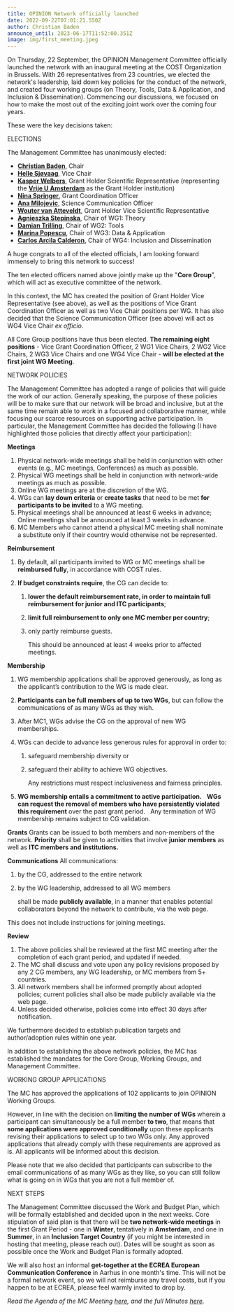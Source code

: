 ```yaml
---
title: OPINION Network officially launched
date: 2022-09-22T07:01:21.550Z
author: Christian Baden
announce_until: 2023-06-17T11:52:00.351Z
image: img/first_meeting.jpeg
---
```

On Thursday, 22 September, the OPINION Management Committee officially launched the network with an inaugural meeting at the COST Organization in Brussels. With 26 representatives from 23 countries, we elected the network's leadership, laid down key policies for the conduct of the network, and created four working groups (on Theory, Tools, Data & Application, and Inclusion & Dissemination). Commencing our discussions, we focused on how to make the most out of the exciting joint work over the coming four years.

These were the key decisions taken:

ELECTIONS

The Management Committee has unanimously elected:

* **[Christian Baden](https://scholars.huji.ac.il/christianbaden/)**, Chair
* **[Helle Sjøvaag](https://www.uis.no/en/profile/818/)**, Vice Chair
* **[Kasper Welbers](https://research.vu.nl/en/persons/kasper-welbers/)**, Grant Holder Scientific Representative (representing the **[Vrije U Amsterdam](https://vu.nl)** as the Grant Holder institution)
* **[Nina Springer](https://www.uni-muenster.de/Kowi/personen/nina-springer.html/)**, Grant Coordination Officer
* **[Ana Milojevic](https://www.fpn.bg.ac.rs/faculty/ana-milojevic/)**, Science Communication Officer
* **[Wouter van Atteveldt](https://vanatteveldt.com/)**, Grant Holder Vice Scientific Representative
* **[Agnieszka Stepinska](https://www.agnieszkastepinska.pl/)**, Chair of WG1: Theory
* **[Damian Trilling](https://www.damiantrilling.net/)**, Chair of WG2: Tools
* **[Marina Popescu](https://people.ceu.edu/marina_popescu/)**, Chair of WG3: Data & Application
* **[Carlos Arcila Calderon](https://sociocav.usal.es/web/miembros/comunicacion-y-publicidad/carlos-arcila-calderon/)**, Chair of WG4: Inclusion and Dissemination

A huge congrats to all of the elected officials, I am looking forward immensely to bring this network to success!

The ten elected officers named above jointly make up the "**Core Group**", which will act as executive committee of the network.

In this context, the MC has created the position of Grant Holder Vice Representative (see above), as well as the positions of Vice Grant Coordination Officer as well as two Vice Chair positions per WG. It has also decided that the Science Communication Officer (see above) will act as WG4 Vice Chair *ex officio*.

All Core Group positions have thus been elected. **The remaining eight positions** - Vice Grant Coordination Officer, 2 WG1 Vice Chairs, 2 WG2 Vice Chairs, 2 WG3 Vice Chairs and one WG4 Vice Chair - **will be elected at the first joint WG Meeting**.

NETWORK POLICIES

The Management Committee has adopted a range of policies that will guide the work of our action. Generally speaking, the purpose of these policies will be to make sure that our network will be broad and inclusive, but at the same time remain able to work in a focused and collaborative manner, while focusing our scarce resources on supporting active participation. In particular, the Management Committee has decided the following (I have highlighted those policies that directly affect your participation):

**Meetings**

1. Physical network-wide meetings shall be held in conjunction with other events (e.g., MC meetings, Conferences) as much as possible.
2. Physical WG meetings shall be held in conjunction with network-wide meetings as much as possible.
3. Online WG meetings are at the discretion of the WG.
4. WGs can **lay down criteria** or **create tasks** that need to be met **for participants to be invited** to a WG meeting.
5. Physical meetings shall be announced at least 6 weeks in advance; Online meetings shall be announced at least 3 weeks in advance.
6. MC Members who cannot attend a physical MC meeting shall nominate a substitute only if their country would otherwise not be represented.

**Reimbursement**

1. By default, all participants invited to WG or MC meetings shall be **reimbursed fully**, in accordance with COST rules.
2. **If budget constraints require**, the CG can decide to:

   1. **lower the default reimbursement rate, in order to maintain full reimbursement for junior and ITC participants**;
   2. **limit full reimbursement to only one MC member per country**;
   3. only partly reimburse guests.

      This should be announced at least 4 weeks prior to affected meetings.

**Membership**

1. WG membership applications shall be approved generously, as long as the applicant’s contribution to the WG is made clear.
2. **Participants can be full members of up to two WGs**, but can follow the communications of as many WGs as they wish.
3. After MC1, WGs advise the CG on the approval of new WG memberships.
4. WGs can decide to advance less generous rules for approval in order to:

   1. safeguard membership diversity or
   2. safeguard their ability to achieve WG objectives.

      Any restrictions must respect inclusiveness and fairness principles.
5. **WG membership entails a commitment to active participation.**
     **WGs can request the removal of members who have persistently violated this requirement** over the past grant period.
     Any termination of WG membership remains subject to CG validation.

**Grants**
Grants can be issued to both members and non-members of the network. **Priority** shall be given to activities that involve **junior members** as well as **ITC members and institutions.**

**Communications**
All communications:

1. by the CG, addressed to the entire network
2. by the WG leadership, addressed to all WG members

   shall be made **publicly available**, in a manner that enables potential collaborators beyond the network to contribute, via the web page.

This does not include instructions for joining meetings.

**Review**

1. The above policies shall be reviewed at the first MC meeting after the completion of each grant period, and updated if needed.
2. The MC shall discuss and vote upon any policy revisions proposed by any 2 CG members, any WG leadership, or MC members from 5+ countries.
3. All network members shall be informed promptly about adopted policies; current policies shall also be made publicly available via the web page.
4. Unless decided otherwise, policies come into effect 30 days after notification.

We furthermore decided to establish publication targets and author/adoption rules within one year.

In addition to establishing the above network policies, the MC has established the mandates for the Core Group, Working Groups, and Management Committee.

WORKING GROUP APPLICATIONS

The MC has approved the applications of 102 applicants to join OPINION Working Groups.

However, in line with the decision on **limiting the number of WGs** wherein a participant can simultaneously be a full member **to two**, that means that **some applications were approved conditionally** upon these applicants revising their applications to select up to two WGs only. Any approved applications that already comply with these requirements are approved as is. All applicants will be informed about this decision.

Please note that we also decided that participants can subscribe to the email communications of as many WGs as they like, so you can still follow what is going on in WGs that you are not a full member of.

NEXT STEPS

The Management Committee discussed the Work and Budget Plan, which will be formally established and decided upon in the next weeks. Core stipulation of said plan is that there will be **two network-wide meetings** in the first Grant Period - one in **Winter**, tentatively in **Amsterdam**, and one in **Summer**, in an **Inclusion Target Country** (if you might be interested in hosting that meeting, please reach out). Dates will be sought as soon as possible once the Work and Budget Plan is formally adopted.

We will also host an informal **get-together at the ECREA European Communication Conference** in Aarhus in one month's time. This will not be a formal network event, so we will not reimburse any travel costs, but if you happen to be at ECREA, please feel warmly invited to drop by.

*Read the Agenda of the MC Meeting [here](public/img/program-opinion-mc-meeting-brussels-2022.pdf), and the full Minutes [here](public/img/minutes-mc-i.1-brussels-22-09-2022.pdf).*